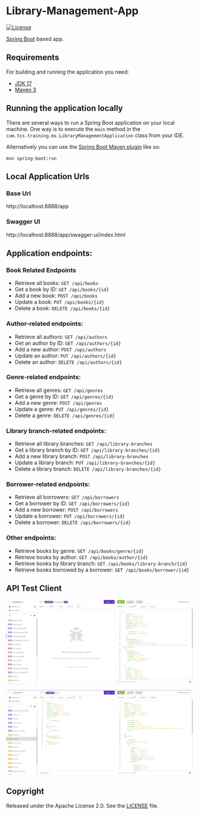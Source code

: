 # Library-Management-App

[![License](http://img.shields.io/:license-apache-blue.svg)](http://www.apache.org/licenses/LICENSE-2.0.html)

 [Spring Boot](http://projects.spring.io/spring-boot/) based app.

## Requirements

For building and running the application you need:

- [JDK 17](https://www.oracle.com/java/technologies/javase/jdk17-archive-downloads.html)
- [Maven 3](https://maven.apache.org)

## Running the application locally

There are several ways to run a Spring Boot application on your local machine. One way is to execute the `main` method in the `com.tcs.training.ms.LibraryManagementApplication` class from your IDE.

Alternatively you can use the [Spring Boot Maven plugin](https://docs.spring.io/spring-boot/docs/current/reference/html/build-tool-plugins-maven-plugin.html) like so:

```shell
mvn spring-boot:run
```

## Local Application Urls
### Base Url
http://localhost:8888/app

### Swagger UI
http://localhost:8888/app/swagger-ui/index.html


## Application endpoints:

### Book Related Endpoints
* Retrieve all books: ```GET /api/books```
* Get a book by ID: ```GET /api/books/{id}```
* Add a new book: ```POST /api/books```
* Update a book: ```PUT /api/books/{id}```
* Delete a book: ```DELETE /api/books/{id}```

### Author-related endpoints:
* Retrieve all authors: ```GET /api/authors```
* Get an author by ID: ```GET /api/authors/{id}```
* Add a new author: ```POST /api/authors```
* Update an author: ```PUT /api/authors/{id}```
* Delete an author: ```DELETE /api/authors/{id}```

### Genre-related endpoints:
* Retrieve all genres: ```GET /api/genres ```
* Get a genre by ID: ```GET /api/genres/{id}```
* Add a new genre: ```POST /api/genres```
* Update a genre: ```PUT /api/genres/{id}```
* Delete a genre: ```DELETE /api/genres/{id}```

### Library branch-related endpoints:
* Retrieve all library branches: ```GET /api/library-branches```
* Get a library branch by ID: ```GET /api/library-branches/{id}```
* Add a new library branch: ```POST /api/library-branches```
* Update a library branch: ```PUT /api/library-branches/{id}```
* Delete a library branch: ```DELETE /api/library-branches/{id}```

### Borrower-related endpoints:
* Retrieve all borrowers: ```GET /api/borrowers```
* Get a borrower by ID: ```GET /api/borrowers/{id}``` 
* Add a new borrower: ```POST /api/borrowers```
* Update a borrower: ```PUT /api/borrowers/{id}```
* Delete a borrower: ```DELETE /api/borrowers/{id}```

### Other endpoints:
* Retrieve books by genre: ```GET /api/books/genre/{id}```
* Retrieve books by author: ```GET /api/books/author/{id}```
* Retrieve books by library branch: ```GET /api/books/library-branch/{id}```
* Retrieve books borrowed by a borrower: ```GET /api/books/borrower/{id}```


## API Test Client

![img.png](img.png)

![img_1.png](img_1.png)

## Copyright

Released under the Apache License 2.0. See the [LICENSE](https://github.com/arghyagiri/microservice-e2/blob/main/LICENSE) file.
